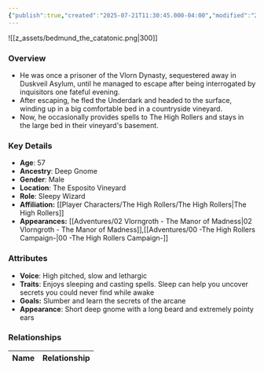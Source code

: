 ```yaml
---
{"publish":true,"created":"2025-07-21T11:30:45.000-04:00","modified":"2025-10-03T10:16:27.628-04:00","published":"2025-10-03T10:16:27.628-04:00","cssclasses":"","Age":"57","Ancestry":"Deep Gnome","Gender":"Male","Location":["The Esposito Vineyard"],"Role":["Sleepy Wizard"],"Affiliation":["[[The High Rollers]]"],"Appearances":["[[02 Vlorngroth - The Manor of Madness]]","[[00 -The High Rollers Campaign-]]"]}
---
```



![[z_assets/bedmund_the_catatonic.png|300]]

### Overview
- He was once a prisoner of the Vlorn Dynasty, sequestered away in Duskveil Asylum, until he managed to escape after being interrogated by inquisitors one fateful evening.
- After escaping, he fled the Underdark and headed to the surface, winding up in a big comfortable bed in a countryside vineyard.
- Now, he occasionally provides spells to The High Rollers and stays in the large bed in their vineyard's basement.

### Key Details
- **Age**: 57
- **Ancestry**: Deep Gnome
- **Gender**: Male
- **Location**: The Esposito Vineyard
- **Role**: Sleepy Wizard
- **Affiliation:** [[Player Characters/The High Rollers/The High Rollers\|The High Rollers]]
- **Appearances:** [[Adventures/02 Vlorngroth - The Manor of Madness\|02 Vlorngroth - The Manor of Madness]],[[Adventures/00 -The High Rollers Campaign-\|00 -The High Rollers Campaign-]]

### Attributes
- **Voice**: High pitched, slow and lethargic
- **Traits**: Enjoys sleeping and casting spells. Sleep can help you uncover secrets you could never find while awake
- **Goals:** Slumber and learn the secrets of the arcane
- **Appearance**: Short deep gnome with a long beard and extremely pointy ears

### Relationships

| Name  | Relationship |
| ----- | ------------ |
